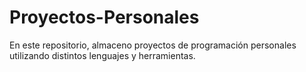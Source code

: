 # Proyectos-Personales
En este repositorio, almaceno proyectos de programación personales utilizando distintos lenguajes y herramientas.
